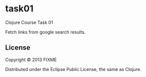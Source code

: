 # task01

Clojure Course Task 01

Fetch links from google search results.

## License

Copyright © 2013 FIXME


Distributed under the Eclipse Public License, the same as Clojure.
  